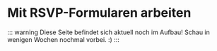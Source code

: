 
# Mit RSVP-Formularen arbeiten

::: warning Diese Seite befindet sich aktuell noch im Aufbau!
Schau in wenigen Wochen nochmal vorbei. :)
:::

